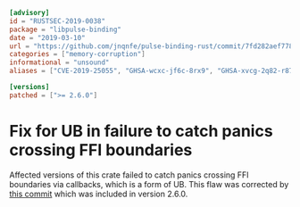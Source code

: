 ```toml
[advisory]
id = "RUSTSEC-2019-0038"
package = "libpulse-binding"
date = "2019-03-10"
url = "https://github.com/jnqnfe/pulse-binding-rust/commit/7fd282aef7787577c385aed88cb25d004b85f494"
categories = ["memory-corruption"]
informational = "unsound"
aliases = ["CVE-2019-25055", "GHSA-wcxc-jf6c-8rx9", "GHSA-xvcg-2q82-r87j"]

[versions]
patched = [">= 2.6.0"]
```

# Fix for UB in failure to catch panics crossing FFI boundaries

Affected versions of this crate failed to catch panics crossing FFI boundaries via callbacks, which
is a form of UB. This flaw was corrected by [this commit][1] which was included in version 2.6.0.

[1]: https://github.com/jnqnfe/pulse-binding-rust/commit/7fd282aef7787577c385aed88cb25d004b85f494
